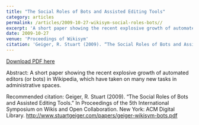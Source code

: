 ```yaml
---
title: "The Social Roles of Bots and Assisted Editing Tools"
category: articles
permalink: /articles/2009-10-27-wikisym-social-roles-bots// 
excerpt: 'A short paper showing the recent explosive growth of automated editors (or bots) in Wikipedia, which have taken on many new tasks in administrative spaces.'
date: 2009-10-27
venue: 'Proceedings of Wikisym'
citation: 'Geiger, R. Stuart (2009). “The Social Roles of Bots and Assisted Editing Tools.”  In Proceedings of the 5th International Symposium on Wikis and Open Collaboration. New York: ACM Digital Library. http://www.stuartgeiger.com/papers/geiger-wikisym-bots.pdf'
---
```


<a href='http://www.stuartgeiger.com/papers/geiger-wikisym-bots.pdf'>Download PDF here</a>

Abstract: A short paper showing the recent explosive growth of automated editors (or bots) in Wikipedia, which have taken on many new tasks in administrative spaces.

 Recommended citation: Geiger, R. Stuart (2009). “The Social Roles of Bots and Assisted Editing Tools.”  In Proceedings of the 5th International Symposium on Wikis and Open Collaboration. New York: ACM Digital Library. http://www.stuartgeiger.com/papers/geiger-wikisym-bots.pdf
